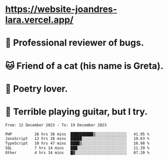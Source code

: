 # https://website-joandres-lara.vercel.app/
# 🐛 Professional reviewer of bugs.
# 🐱 Friend of a cat (his name is Greta).
# 📜 Poetry lover.
# 🎸 Terrible playing guitar, but I try.

<!--START_SECTION:waka-->

```txt
From: 12 December 2023 - To: 19 December 2023

PHP          26 hrs 38 mins  ██████████▒░░░░░░░░░░░░░░   41.95 %
JavaScript   12 hrs 28 mins  █████░░░░░░░░░░░░░░░░░░░░   19.63 %
TypeScript   10 hrs 47 mins  ████▒░░░░░░░░░░░░░░░░░░░░   16.98 %
SQL          7 hrs 14 mins   ███░░░░░░░░░░░░░░░░░░░░░░   11.39 %
Other        4 hrs 34 mins   █▓░░░░░░░░░░░░░░░░░░░░░░░   07.20 %
```

<!--END_SECTION:waka-->
